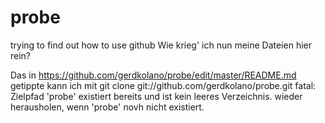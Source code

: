 probe
=====
trying to find out how to use github Wie krieg' ich nun meine Dateien hier rein?

Das in https://github.com/gerdkolano/probe/edit/master/README.md getippte
kann ich mit
  git clone git://github.com/gerdkolano/probe.git
  fatal: Zielpfad 'probe' existiert bereits und ist kein leeres Verzeichnis.
wieder herausholen, wenn 'probe' novh nicht existiert.

